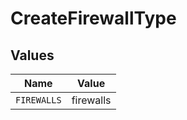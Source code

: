 # CreateFirewallType


## Values

| Name        | Value       |
| ----------- | ----------- |
| `FIREWALLS` | firewalls   |